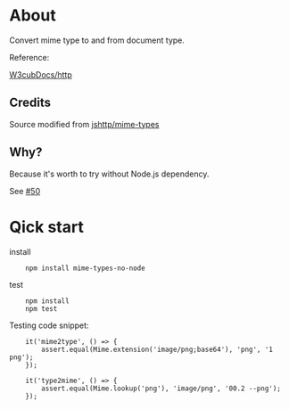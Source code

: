 # About

Convert mime type to and from document type.

Reference:

[W3cubDocs/http](https://docs.w3cub.com/http/basics_of_http/mime_types/complete_list_of_mime_types)

## Credits

Source modified from [jshttp/mime-types](https://github.com/jshttp/mime-types)

## Why?

Because it's worth to try without Node.js dependency.

See [#50](https://github.com/jshttp/mime-types/issues/50#issuecomment-442916069)

# Qick start

install

```
    npm install mime-types-no-node
```

test

```
    npm install
    npm test
```

Testing code snippet:

```
    it('mime2type', () => {
        assert.equal(Mime.extension('image/png;base64'), 'png', '1 png');
    });

    it('type2mime', () => {
        assert.equal(Mime.lookup('png'), 'image/png', '00.2 --png');
    });
```
